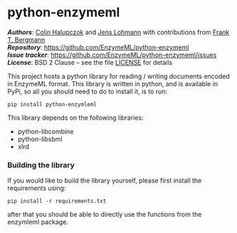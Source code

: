 # python-enzymeml
_**Authors**_:      [Colin Halupczok](https://github.com/chalupczok) and [Jens Lohmann](https://github.com/LohmannJens)  with contributions from [Frank T. Bergmann](http://www.cos.uni-heidelberg.de/index.php/f.bergmann?l=_e)<br>
_**Repository**_:   https://github.com/EnzymeML/python-enzymeml<br>
_**Issue tracker**_: https://github.com/EnzymeML/python-enzymeml/issues<br>
_**License**_:      BSD 2 Clause &ndash; see the file [LICENSE](LICENSE) for details

This project hosts a python library for reading / writing  documents 
encoded in EnzymeML format. This library is written in python, and is 
available in PyPi, so all you should need to do to install it, is to run: 

    pip install python-enzymleml
    
This library depends on the following libraries: 

  * python-libcombine
  * python-libsbml
  * xlrd
  
### Building the library
If you would like to build the library yourself, please first install the 
requirements using: 

    pip install -r requirements.txt

after that you should be able to directly use the functions from the 
enzymleml package. 

